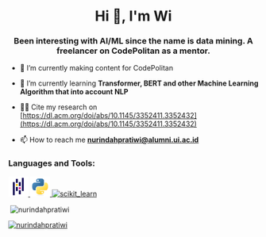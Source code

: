 <h1 align="center">Hi 👋, I'm Wi</h1>
<h3 align="center">Been interesting with AI/ML since the name is data mining. A freelancer on CodePolitan as a mentor.</h3>

- 🔭 I’m currently making content for CodePolitan

- 🌱 I’m currently learning **Transformer, BERT and other Machine Learning Algorithm that into account NLP**

- 👨‍💻 Cite my research on [https://dl.acm.org/doi/abs/10.1145/3352411.3352432](https://dl.acm.org/doi/abs/10.1145/3352411.3352432)

- 📫 How to reach me **nurindahpratiwi@alumni.ui.ac.id**

<p align="left">
</p>

<h3 align="left">Languages and Tools:</h3>
<p align="left"> <a href="https://pandas.pydata.org/" target="_blank" rel="noreferrer"> <img src="https://raw.githubusercontent.com/devicons/devicon/2ae2a900d2f041da66e950e4d48052658d850630/icons/pandas/pandas-original.svg" alt="pandas" width="40" height="40"/> </a> <a href="https://www.python.org" target="_blank" rel="noreferrer"> <img src="https://raw.githubusercontent.com/devicons/devicon/master/icons/python/python-original.svg" alt="python" width="40" height="40"/> </a> <a href="https://scikit-learn.org/" target="_blank" rel="noreferrer"> <img src="https://upload.wikimedia.org/wikipedia/commons/0/05/Scikit_learn_logo_small.svg" alt="scikit_learn" width="40" height="40"/> </a> </p>

<p>&nbsp;<img align="center" src="https://github-readme-stats.vercel.app/api?username=nurindahpratiwi&show_icons=true&locale=en" alt="nurindahpratiwi" /></p>

<p align="left"> <a href="https://github.com/ryo-ma/github-profile-trophy"><img src="https://github-profile-trophy.vercel.app/?username=nurindahpratiwi" alt="nurindahpratiwi" /></a> </p>
